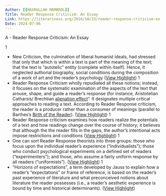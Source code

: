 ```yaml
---
Author: [[NASRULLAH MAMBROL]]
Title: Reader Response Criticism: An Essay
Link: https://literariness.org/2016/10/23/reader-response-criticism-an-essay/
Date: 2024-07-06
---
```

A - Reader Response Criticism: An Essay

1
- New Criticism, the culmination of liberal humanist ideals, had stressed that only that which is within a text is part of the meaning of the text; that the text is “autotelic” entity (complete within itself). Hence, it neglected authorial biography, social conditions during the composition of a work of art and the reader’s psychology ([View Highlight](https://read.readwise.io/read/01hapv4crg1rr4enfb8ha0fc1j))
1
- Reader Response Criticism wholly repudiated all these notions; instead, it focuses on the systematic examination of the aspects of the text that arouse, shape, and guide a reader’s response (for instance, Aristotelian Catharsis/ Brechtian [alienation effect](http://beautifultrouble.org/theory/alienation-effect/)“. It designates multiple critical approaches to reading a text. According to Reader Response criticism, the reader is a producer rather than a consumer of meanings (parallel to Barthes’s [Birth of the Reader](https://literariness.org/2016/03/20/roland-barthes-concept-of-death-of-the-author/)). ([View Highlight](https://read.readwise.io/read/01hapv52zd4a4b7qazk377f5a7))
1
- Reader Response criticism examines how readers realize the potentials of a text and how readings change over the course of history; it believes that although the the reader fills in the gaps, the author’s intentional acts impose restrictions and conditions ([View Highlight](https://read.readwise.io/read/01hapv8rjm0q0j2t1b5v3mvc9g))
1
- One can sort Reader Response theorists into three groups: those who focus upon the individual reader’s experience (“individualists”); those who conduct psychological experiments on a defined set of readers (“experimenters”); and those, who assume a fairly uniform response by all readers (“uniformists”). ([View Highlight](https://read.readwise.io/read/01hapv99pjb9cxq90mncxbbatv))
1
- “Horizons of expectations”, a term developed by Jauss to explain how a reader’s “expectations” or frame of reference, is based on the reader’s past experience of literature and what preconceived notions about literature the reader possesses (i.e., a reader’s aesthetic experience is bound by time and historical determinants). ([View Highlight](https://read.readwise.io/read/01hapvbhtqq9sqdsfw234y2tgn))

